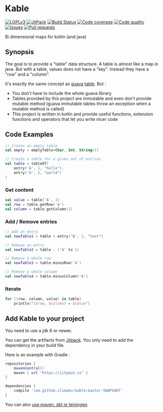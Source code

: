 # Kable
[![LGPLv3](https://img.shields.io/badge/license-LGPLv3-blue.svg)](https://raw.githubusercontent.com/slimaku/kable/master/LICENSE)
[![JitPack](https://jitpack.io/v/slimaku/kable.svg)](https://jitpack.io/#slimaku/kable)
[![Build Status](https://travis-ci.org/slimaku/kable.svg?branch=master)](https://travis-ci.org/slimaku/kable)
[![Code coverage](https://codecov.io/gh/slimaku/kable/branch/master/graph/badge.svg)](https://codecov.io/gh/slimaku/kable)
[![Code quality](https://codebeat.co/badges/5c6f587d-8348-42c0-9bb0-7067e548841b)](https://codebeat.co/projects/github-com-slimaku-kable)
[![Issues](https://img.shields.io/github/issues/slimaku/kable.svg)](https://github.com/slimaku/kable/issues)
[![Pull requests](https://img.shields.io/github/issues-pr/slimaku/kable.svg)](https://github.com/slimaku/kable/pulls)

Bi dimensional maps for kotlin (and java)

## Synopsis
The goal is to provide a "table" data structure. A table is almost like a map in java. But with a table, values does not have a "key". Instead they have a "row" and a "column".

It's exactly the same concept as [guava](https://github.com/google/guava) [table](https://github.com/google/guava/wiki/NewCollectionTypesExplained#table). But :
* You don't have to include the whole guava library
* Tables provided by this project are immutable and even don't provide mutable method (guava immutable tables throw an exception when a mutable method is called)
* This project is written in kotlin and provide useful functions, extension functions and operators that let you write nicer code

## Code Examples
```kotlin
// Create an empty table
val empty = emptyTable<Char, Int, String>()

// Create a table for a given set of entries
val table = tableOf(
    entry('A', 1, "hello"),
    entry('A', 2, "world")
)
```

### Get content
```kotlin
val value = table['A', 1]
val row = table.getRow('A')
val column = table.getColumn(1)
```

### Add / Remove entries
```kotlin
// Add an entry
val newTable1 = table + entry('B', 1, "test")

// Remove an entry
val newTable2 = table - ('A' to 1)

// Remove a whole row
val newTable3 = table.minusRow('A')

// Remove a whole column
val newTable4 = table.minusColumn('A')
```

### Iterate
```kotlin
for ((row, column, value) in table)
    println("($row, $column) = $value")
```

## Add Kable to your project
You need to use a jdk 6 or newer.

You can get the artifacts from [Jitpack](https://jitpack.io/#slimaku/kable). You only need to add the dependency in your build file.

Here is an example with Gradle :
```gradle
repositories {
    mavenCentral()
    maven { url "https://jitpack.io" }
}

dependencies {
    compile 'com.github.slimaku:kable:master-SNAPSHOT'
}
```

You can also [use maven, sbt or leiningen](https://jitpack.io/#slimaku/kable).
